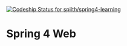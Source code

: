 [![Codeship Status for spilth/spring4-learning](https://www.codeship.io/projects/94981c00-6913-0131-6545-1ec8da5a88d3/status)](https://www.codeship.io/projects/12774)

# Spring 4 Web

